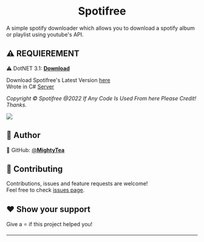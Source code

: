 <h1 align="center">Spotifree</h1>
A simple spotify downloader which allows you to download a spotify album or playlist using youtube's API.
<br>

## ⚠️ REQUIEREMENT

⚠️ DotNET 3.1: [**Download**](https://dotnet.microsoft.com/en-us/download/dotnet/3.1)<br>

Download Spotifree's Latest Version [here](https://github.com/MightyTea/Spotifree/releases/download/Spotifree/Spotifree.Release.rar) <br />
Wrote in C# [Server](https://discord.gg/pvYGnM63) <br />

*Copyright © Spotifree @2022 If Any Code Is Used From here Please Credit! Thanks.*

<a href="https://discord.gg/pvYGnM63"><img src="https://im2.ezgif.com/tmp/ezgif-2-1aff88ed82.gif"></a>

## 👤 Author

👤 GitHub: [@**MightyTea**](https://github.com/MightyTea)<br>

## 🤝 Contributing

Contributions, issues and feature requests are welcome!<br />Feel free to check [issues page](https://github.com/MightyTea/Spotifree/issues).

## ❤ Show your support

Give a ⭐️ if this project helped you!


***
